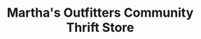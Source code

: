 ---
title: "Martha's Outfitters Community Thrift Store"
url: /washington/marthas-outfitters-community-thrift-store/
shop: charity
---